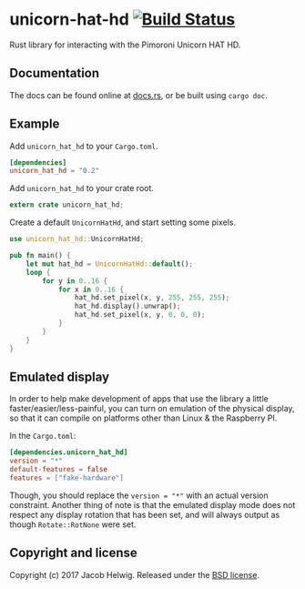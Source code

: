 # unicorn-hat-hd [![Build Status](https://travis-ci.org/jhelwig/unicorn-hat-hd-rs.svg?branch=master)](https://travis-ci.org/jhelwig/unicorn-hat-hd-rs)

Rust library for interacting with the Pimoroni Unicorn HAT HD.

## Documentation

The docs can be found online at [docs.rs](https://docs.rs/unicorn_hat_hd/), or be built using `cargo doc`.

## Example

Add `unicorn_hat_hd` to your `Cargo.toml`.

```toml
[dependencies]
unicorn_hat_hd = "0.2"
```

Add `unicorn_hat_hd` to your crate root.

```rust
extern crate unicorn_hat_hd;
```

Create a default `UnicornHatHd`, and start setting some pixels.

```rust
use unicorn_hat_hd::UnicornHatHd;

pub fn main() {
    let mut hat_hd = UnicornHatHd::default();
    loop {
        for y in 0..16 {
            for x in 0..16 {
                hat_hd.set_pixel(x, y, 255, 255, 255);
                hat_hd.display().unwrap();
                hat_hd.set_pixel(x, y, 0, 0, 0);
            }
        }
    }
}
```

## Emulated display

In order to help make development of apps that use the library a little
faster/easier/less-painful, you can turn on emulation of the physical display,
so that it can compile on platforms other than Linux & the Raspberry PI.

In the `Cargo.toml`:

```toml
[dependencies.unicorn_hat_hd]
version = "*"
default-features = false
features = ["fake-hardware"]
```

Though, you should replace the `version = "*"` with an actual version
constraint. Another thing of note is that the emulated display mode does not
respect any display rotation that has been set, and will always output as though
`Rotate::RotNone` were set.

## Copyright and license

Copyright (c) 2017 Jacob Helwig. Released under the [BSD license](LICENSE).
